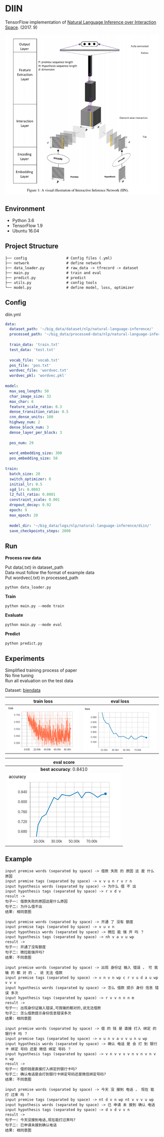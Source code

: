 # DIIN

TensorFlow implementation of [Natural Language Inference over Interaction Space](https://arxiv.org/pdf/1709.04348.pdf). (2017. 9)

![images](images/paper.png)

## Environment

- Python 3.6
- TensorFlow 1.9
- Ubuntu 16.04


## Project Structure


    ├── config                  # Config files (.yml)
    ├── network                 # define network
    ├── data_loader.py          # raw_data -> tfrecord -> dataset
    ├── main.py                 # train and eval
    ├── predict.py              # predict
    ├── utils.py                # config tools
    └── model.py                # define model, loss, optimizer
    

## Config

diin.yml

```yml
data:
  dataset_path: '~/big_data/dataset/nlp/natural-language-inference/'
  processed_path: '~/big_data/processed-data/nlp/natural-language-inference/diin/'

  train_data: 'train.txt'
  test_data: 'test.txt'

  vocab_file: 'vocab.txt'
  pos_file: 'pos.txt'
  wordvec_file: 'wordvec.txt'
  wordvec_pkl: 'wordvec.pkl'

model:
  max_seq_length: 50
  char_image_size: 32
  max_char: 6
  feature_scale_ratio: 0.3
  dense_transition_ratio: 0.5
  cnn_dense_units: 100
  highway_num: 2
  dense_block_num: 3
  dense_layer_per_block: 3

  pos_num: 29

  word_embedding_size: 300
  pos_embedding_size: 50

train:
  batch_size: 20
  switch_optimizer: 0
  initial_lr: 0.5
  sgd_lr: 0.0003
  l2_full_ratio: 0.0001
  constraint_scale: 0.001
  dropout_decay: 0.92
  epoch: 9
  max_epoch: 20

  model_dir: '~/big_data/logs/nlp/natural-language-inference/diin/'
  save_checkpoints_steps: 2000
```


## Run

**Process raw data**

Put data(.txt) in dataset_path  
Data must follow the format of example data  
Put wordvec(.txt) in processed_path

```
python data_loader.py
```

**Train**

```
python main.py --mode train
```

**Evaluate**

```
python main.py --mode eval
```

**Predict**  
```
python predict.py
```

## Experiments

Simplified training process of paper   
No fine tuning  
Run all evaluation on the test data

Dataset: [biendata](https://biendata.com/competition/CCKS2018_3/)  

|train loss|eval loss|
| :----------:| :----------: |
|![images](images/train-loss.png)|![images](images/eval-loss.png)|

|eval score|
| :----------:|
|**best accuracy**: 0.8410|
|![images](images/accuracy.png)|


## Example


```
input premise words (separated by space) -> 借款 失败 的 原因 这 是 什么 原因
input premise tags (separated by space) -> v v u n r v r n
input hypothesis words (separated by space) -> 为什么 借 不 出
input hypothesis tags (separated by space) -> r v d v
result ->
句子一: 借款失败的原因这是什么原因
句子二: 为什么借不出
结果: 相同意图

input premise words (separated by space) -> 开通 了 没有 额度
input premise tags (separated by space) -> v u v n
input hypothesis words (separated by space) -> 微拉 能 强 开 吗 ？
input hypothesis tags (separated by space) -> nh v a v u wp
result ->
句子一: 开通了没有额度
句子二: 微拉能强开吗?
结果: 不同意图

input premise words (separated by space) -> 出现 身份证 输入 错误 ， 可 我 输 的 都 对 的 ， 说 无法 借款
input premise tags (separated by space) -> v n v n wp c r v u d a u wp v v v
input hypothesis words (separated by space) -> 怎么 借款 提示 身份 信息 错误 多次
input hypothesis tags (separated by space) -> r v v n n n m
result ->
句子一: 出现身份证输入错误,可我输的都对的,说无法借款
句子二: 怎么借款提示身份信息错误多次
结果: 相同意图

input premise words (separated by space) -> 借 的 钱 是 直接 打入 绑定 的 银行卡 吗 ？
input premise tags (separated by space) -> v u n v a v v u n u wp
input hypothesis words (separated by space) -> 确认 电话 是 会 打 到 银行卡 绑定 号码 还是 微信 绑定 号码 ？
input hypothesis tags (separated by space) -> v n v v v v n v n v n v n wp
result ->
句子一: 借的钱是直接打入绑定的银行卡吗?
句子二: 确认电话是会打到银行卡绑定号码还是微信绑定号码?
结果: 不同意图

input premise words (separated by space) -> 今天 没 接到 电话 ， 现在 能 打 过来 吗 ？
input premise tags (separated by space) -> nt d v n wp nt v v v u wp
input hypothesis words (separated by space) -> 已 申请 未 接到 确认 电话
input hypothesis tags (separated by space) -> d v d v v n
result ->
句子一: 今天没接到电话,现在能打过来吗?
句子二: 已申请未接到确认电话
结果: 相同意图
```




